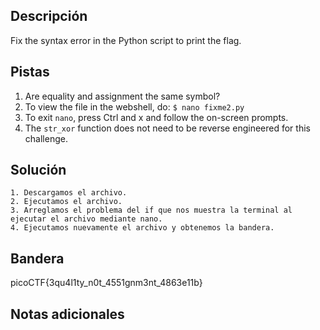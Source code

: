 ## Descripción

Fix the syntax error in the Python script to print the flag.

## Pistas

1. Are equality and assignment the same symbol?
2. To view the file in the webshell, do: `$ nano fixme2.py`
3. To exit `nano`, press Ctrl and x and follow the on-screen prompts.
4. The `str_xor` function does not need to be reverse engineered for this challenge.

## Solución

```python()
1. Descargamos el archivo.
2. Ejecutamos el archivo.
3. Arreglamos el problema del if que nos muestra la terminal al ejecutar el archivo mediante nano.
4. Ejecutamos nuevamente el archivo y obtenemos la bandera.
```

## Bandera
picoCTF{3qu4l1ty_n0t_4551gnm3nt_4863e11b}

## Notas adicionales